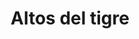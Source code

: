 ---
title: Altos del tigre
nombre_comunidad: Altos del tigre
municipio: Cáceres
departamento: Antioquia
descripcion: null
num_personas: 320
num_familias: 100
min_distancia_casco_urbano: 80
km_distancia_casco_urbano: 28
vias_acceso: null
infraestructura_comunitaria:
  - Caseta Comunal
  - Placa deportiva baloncesto y microfutbol
  - |-
    Institución Educativa
    Comercio
notas_infraestructura_comunitaria: null
liderazgo_comunidad:
  - Nueva JAC en proceso de creación
inclusion_diversidad_genero: 'Resguardo Indígena Zenú. Iglesias Cristianas. '
comentarios_conectividad: >-
  IE con internet de Claro. las personas acceden al internet por medio de los
  dtos de operador Claro
punto_SOLE: null
comentarios_punto_SOLE: []
ppales_actividades_economicas_vocacion_productiva: []
comentarios_ppales_actividades_economicas_vocacion_productiva: null
comunidad_sostenible_uso_suelo: null
org_con_proyeccion: []
servicios_publicos_comunidades_focalizadas: []
comunidades_focalizadas_educacion_infraestructura_educativa: []
comunidades_focalizadas_practicas_organizativas: []
conectividad_minima: Bueno
iniciativas_priorizadas: []
org_focalizada: []
riesgo: null
otros_programas_USAID: []
alianzas_colaboradores: []
posibilidad_iniciativas_conjuntas_aliados_2: []
actividades_ocio: []
medios_comunicacion_narrativas_locales: []
num_visitas_realizadas: null
num_diagnosticos_rurales_participativos_realizados: null
infraestructura_salud_atencion_psicosocial: []
notas_infraestructura_salud_atencion_psicosocial: >-
  A través de la alianza entre HOMO - USAID - OIM el ESE HOSPITAL ISABEL LA
  CATOLICA presta el servicio de telemedicina para psicología y psiquiatría.
  También, presta presencialmente servicio de fisioterapia en la cabecera
  municipal de Cáceres.
num_visitas_predio: null
grafica_ubicacion_geografica: /charts/municipios/caceres/ubicacion_geografica.html
url: /reportes/altos-del-tigre
layout: comunidad
download_file: /reportes/altos-del-tigre.pdf

---